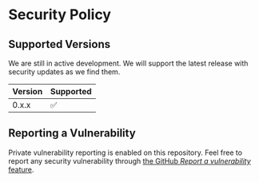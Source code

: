 # Security Policy

## Supported Versions

We are still in active development. We will support the latest release with security updates as we find them.

| Version | Supported          |
| ------- | ------------------ |
| 0.x.x   | :white_check_mark: |

## Reporting a Vulnerability

Private vulnerability reporting is enabled on this repository. Feel free to report any security vulnerability through [the GitHub *Report a vulnerability* feature](https://docs.github.com/en/code-security/security-advisories/guidance-on-reporting-and-writing-information-about-vulnerabilities/privately-reporting-a-security-vulnerability#privately-reporting-a-security-vulnerability).
